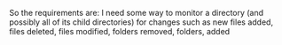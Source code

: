 So the requirements are: I need some way to monitor a directory (and possibly all of its child directories) for changes such as new files added, files deleted, files modified, folders removed, folders, added